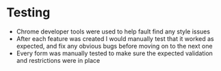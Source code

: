 # Testing 

- Chrome developer tools were used to help fault find any style issues
- After each feature was created I would manually test that it worked as expected, and fix any obvious bugs before moving on to the next one
- Every form was manually tested to make sure the expected validation and restrictions were in place